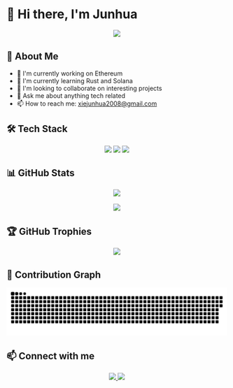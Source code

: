 # 👋 Hi there, I'm Junhua

<p align="center">
  <img src="https://readme-typing-svg.herokuapp.com/?lines=Full+Stack+Web3+Developer;Always+learning+new+things&font=Fira%20Code&center=true&width=440&height=45&color=f75c7e&vCenter=true&size=22">
</p>

## 🚀 About Me
- 🔭 I'm currently working on Ethereum
- 🌱 I'm currently learning Rust and Solana
- 👯 I'm looking to collaborate on interesting projects
- 💬 Ask me about anything tech related
- 📫 How to reach me: xiejunhua2008@gmail.com

## 🛠️ Tech Stack
<p align="center">
  <img src="https://img.shields.io/badge/JavaScript-F7DF1E?style=for-the-badge&logo=javascript&logoColor=black" />
  <img src="https://img.shields.io/badge/Python-3776AB?style=for-the-badge&logo=python&logoColor=white" />
  <img src="https://img.shields.io/badge/React-20232A?style=for-the-badge&logo=react&logoColor=61DAFB" />
  <!-- Add more tech stack badges -->
</p>

## 📊 GitHub Stats
<p align="center">
  <img src="https://github-readme-stats.vercel.app/api?username=YOUR_USERNAME&show_icons=true&theme=radical" />
</p>

<p align="center">
  <img src="https://github-readme-streak-stats.herokuapp.com/?user=YOUR_USERNAME&theme=radical" />
</p>

## 🏆 GitHub Trophies
<p align="center">
  <img src="https://github-profile-trophy.vercel.app/?username=YOUR_USERNAME&theme=radical&no-frame=false&no-bg=true&margin-w=4" />
</p>

## 🐍 Contribution Graph
![Snake animation](https://github.com/Xiejunhua/Xiejunhua/blob/output/github-contribution-grid-snake.svg)

## 📫 Connect with me
<p align="center">
  <a href="https://linkedin.com/in/junhua-xie-706402103" target="_blank">
    <img src="https://img.shields.io/badge/LinkedIn-0077B5?style=for-the-badge&logo=linkedin&logoColor=white" />
  </a>
  <a href="https://twitter.com/@xiejunhua20081" target="_blank">
    <img src="https://img.shields.io/badge/Twitter-1DA1F2?style=for-the-badge&logo=twitter&logoColor=white" />
  </a>
</p>
